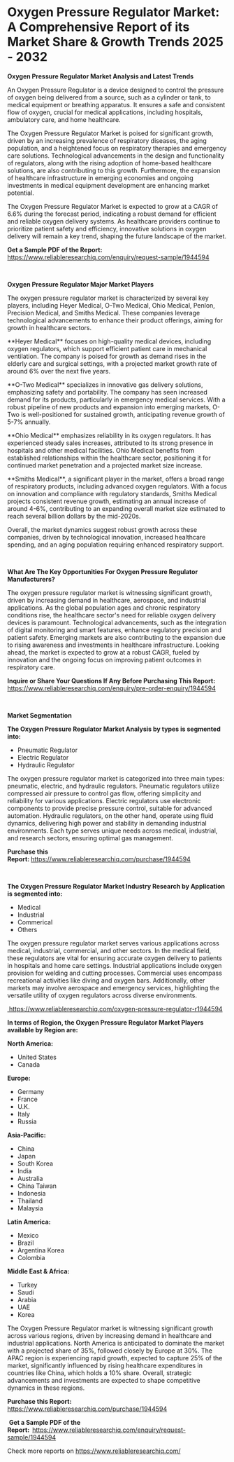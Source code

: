<p><h1>Oxygen Pressure Regulator Market: A Comprehensive Report of its Market Share & Growth Trends 2025 - 2032</h1></p><p><strong>Oxygen Pressure Regulator Market Analysis and Latest Trends</strong></p>
<p><p>An Oxygen Pressure Regulator is a device designed to control the pressure of oxygen being delivered from a source, such as a cylinder or tank, to medical equipment or breathing apparatus. It ensures a safe and consistent flow of oxygen, crucial for medical applications, including hospitals, ambulatory care, and home healthcare.</p><p>The Oxygen Pressure Regulator Market is poised for significant growth, driven by an increasing prevalence of respiratory diseases, the aging population, and a heightened focus on respiratory therapies and emergency care solutions. Technological advancements in the design and functionality of regulators, along with the rising adoption of home-based healthcare solutions, are also contributing to this growth. Furthermore, the expansion of healthcare infrastructure in emerging economies and ongoing investments in medical equipment development are enhancing market potential.</p><p>The Oxygen Pressure Regulator Market is expected to grow at a CAGR of 6.6% during the forecast period, indicating a robust demand for efficient and reliable oxygen delivery systems. As healthcare providers continue to prioritize patient safety and efficiency, innovative solutions in oxygen delivery will remain a key trend, shaping the future landscape of the market.</p></p>
<p><strong>Get a Sample PDF of the Report:&nbsp;</strong> <a href="https://www.reliableresearchiq.com/enquiry/request-sample/1944594?utm_campaign=2335&utm_medium=2&utm_source=Github&utm_content=ia&utm_term=03032025&utm_id=oxygen-pressure-regulator">https://www.reliableresearchiq.com/enquiry/request-sample/1944594</a></p>
<p>&nbsp;</p>
<p><strong>Oxygen Pressure Regulator Major Market Players</strong></p>
<p><p>The oxygen pressure regulator market is characterized by several key players, including Heyer Medical, O-Two Medical, Ohio Medical, Penlon, Precision Medical, and Smiths Medical. These companies leverage technological advancements to enhance their product offerings, aiming for growth in healthcare sectors.</p><p>**Heyer Medical** focuses on high-quality medical devices, including oxygen regulators, which support efficient patient care in mechanical ventilation. The company is poised for growth as demand rises in the elderly care and surgical settings, with a projected market growth rate of around 6% over the next five years.</p><p>**O-Two Medical** specializes in innovative gas delivery solutions, emphasizing safety and portability. The company has seen increased demand for its products, particularly in emergency medical services. With a robust pipeline of new products and expansion into emerging markets, O-Two is well-positioned for sustained growth, anticipating revenue growth of 5-7% annually.</p><p>**Ohio Medical** emphasizes reliability in its oxygen regulators. It has experienced steady sales increases, attributed to its strong presence in hospitals and other medical facilities. Ohio Medical benefits from established relationships within the healthcare sector, positioning it for continued market penetration and a projected market size increase.</p><p>**Smiths Medical**, a significant player in the market, offers a broad range of respiratory products, including advanced oxygen regulators. With a focus on innovation and compliance with regulatory standards, Smiths Medical projects consistent revenue growth, estimating an annual increase of around 4-6%, contributing to an expanding overall market size estimated to reach several billion dollars by the mid-2020s.</p><p>Overall, the market dynamics suggest robust growth across these companies, driven by technological innovation, increased healthcare spending, and an aging population requiring enhanced respiratory support.</p></p>
<p>&nbsp;</p>
<p><strong>What Are The Key Opportunities For Oxygen Pressure Regulator Manufacturers?</strong></p>
<p><p>The oxygen pressure regulator market is witnessing significant growth, driven by increasing demand in healthcare, aerospace, and industrial applications. As the global population ages and chronic respiratory conditions rise, the healthcare sector's need for reliable oxygen delivery devices is paramount. Technological advancements, such as the integration of digital monitoring and smart features, enhance regulatory precision and patient safety. Emerging markets are also contributing to the expansion due to rising awareness and investments in healthcare infrastructure. Looking ahead, the market is expected to grow at a robust CAGR, fueled by innovation and the ongoing focus on improving patient outcomes in respiratory care.</p></p>
<p><strong>Inquire or Share Your Questions If Any Before Purchasing This Report:</strong> <a href="https://www.reliableresearchiq.com/enquiry/pre-order-enquiry/1944594?utm_campaign=2335&utm_medium=2&utm_source=Github&utm_content=ia&utm_term=03032025&utm_id=oxygen-pressure-regulator">https://www.reliableresearchiq.com/enquiry/pre-order-enquiry/1944594</a></p>
<p>&nbsp;</p>
<p><strong>Market Segmentation</strong></p>
<p><strong>The Oxygen Pressure Regulator Market Analysis by types is segmented into:</strong></p>
<p><ul><li>Pneumatic Regulator</li><li>Electric Regulator</li><li>Hydraulic Regulator</li></ul></p>
<p><p>The oxygen pressure regulator market is categorized into three main types: pneumatic, electric, and hydraulic regulators. Pneumatic regulators utilize compressed air pressure to control gas flow, offering simplicity and reliability for various applications. Electric regulators use electronic components to provide precise pressure control, suitable for advanced automation. Hydraulic regulators, on the other hand, operate using fluid dynamics, delivering high power and stability in demanding industrial environments. Each type serves unique needs across medical, industrial, and research sectors, ensuring optimal gas management.</p></p>
<p><strong>Purchase this Report:&nbsp;</strong><a href="https://www.reliableresearchiq.com/purchase/1944594?utm_campaign=2335&utm_medium=2&utm_source=Github&utm_content=ia&utm_term=03032025&utm_id=oxygen-pressure-regulator">https://www.reliableresearchiq.com/purchase/1944594</a></p>
<p>&nbsp;</p>
<p><strong>The Oxygen Pressure Regulator Market Industry Research by Application is segmented into:</strong></p>
<p><ul><li>Medical</li><li>Industrial</li><li>Commerical</li><li>Others</li></ul></p>
<p><p>The oxygen pressure regulator market serves various applications across medical, industrial, commercial, and other sectors. In the medical field, these regulators are vital for ensuring accurate oxygen delivery to patients in hospitals and home care settings. Industrial applications include oxygen provision for welding and cutting processes. Commercial uses encompass recreational activities like diving and oxygen bars. Additionally, other markets may involve aerospace and emergency services, highlighting the versatile utility of oxygen regulators across diverse environments.</p></p>
<p><a href="https://www.reliableresearchiq.com/oxygen-pressure-regulator-r1944594?utm_campaign=2335&utm_medium=2&utm_source=Github&utm_content=ia&utm_term=03032025&utm_id=oxygen-pressure-regulator">&nbsp;https://www.reliableresearchiq.com/oxygen-pressure-regulator-r1944594</a></p>
<p><strong>In terms of Region, the Oxygen Pressure Regulator Market Players available by Region are:</strong></p>
<p>
    <p> <strong> North America: </strong>
        <ul>
            <li>United States</li>
            <li>Canada</li>
        </ul>
        </p> 
    <p> <strong> Europe: </strong>
        <ul>
            <li>Germany</li>
            <li>France</li>
            <li>U.K.</li>
            <li>Italy</li>
            <li>Russia</li>
        </ul>
        </p> 
    <p> <strong> Asia-Pacific: </strong>
        <ul>
            <li>China</li>
            <li>Japan</li>
            <li>South Korea</li>
            <li>India</li>
            <li>Australia</li>
            <li>China Taiwan</li>
            <li>Indonesia</li>
            <li>Thailand</li>
            <li>Malaysia</li>
        </ul>
        </p> 
    <p> <strong> Latin America: </strong>
        <ul>
            <li>Mexico</li>
            <li>Brazil</li>
            <li>Argentina Korea</li>
            <li>Colombia</li>
        </ul>
        </p> 
    <p> <strong> Middle East & Africa: </strong>
        <ul>
            <li>Turkey</li>
            <li>Saudi</li>
            <li>Arabia</li>
            <li>UAE</li>
            <li>Korea</li>
        </ul>
    </p>
    </p>
<p><p>The Oxygen Pressure Regulator market is witnessing significant growth across various regions, driven by increasing demand in healthcare and industrial applications. North America is anticipated to dominate the market with a projected share of 35%, followed closely by Europe at 30%. The APAC region is experiencing rapid growth, expected to capture 25% of the market, significantly influenced by rising healthcare expenditures in countries like China, which holds a 10% share. Overall, strategic advancements and investments are expected to shape competitive dynamics in these regions.</p></p>
<p><strong>Purchase this Report: </strong><a href="https://www.reliableresearchiq.com/purchase/1944594?utm_campaign=2335&utm_medium=2&utm_source=Github&utm_content=ia&utm_term=03032025&utm_id=oxygen-pressure-regulator">https://www.reliableresearchiq.com/purchase/1944594</a></p>
<p>&nbsp;<strong>Get a Sample PDF of the Report:&nbsp;&nbsp;</strong><a href="https://www.reliableresearchiq.com/enquiry/request-sample/1944594?utm_campaign=2335&utm_medium=2&utm_source=Github&utm_content=ia&utm_term=03032025&utm_id=oxygen-pressure-regulator">https://www.reliableresearchiq.com/enquiry/request-sample/1944594</a></p>
<p><strong></strong></p>
<p>Check more reports on <a href="https://www.reliableresearchiq.com/?utm_campaign=2335&utm_medium=2&utm_source=Github&utm_content=ia&utm_term=03032025&utm_id=oxygen-pressure-regulator">https://www.reliableresearchiq.com/</a></p>